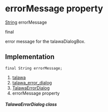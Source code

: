 
<div>

# errorMessage property

</div>


[String](https://api.flutter.dev/flutter/dart-core/String-class.html)
errorMessage


final




error message for the talawaDialogBox.



## Implementation

``` language-dart
final String errorMessage;
```







1.  [talawa](../../index.md)
2.  [talawa_error_dialog](../../widgets_talawa_error_dialog/)
3.  [TalawaErrorDialog](../../widgets_talawa_error_dialog/TalawaErrorDialog-class.md)
4.  errorMessage property

##### TalawaErrorDialog class







